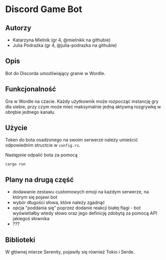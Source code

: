 # Discord Game Bot

## Autorzy
- Katarzyna Mielnik (gr 4, @mielnikk na githubie)
- Julia Podrażka (gr 4, @julia-podrazka na githubie)

## Opis
Bot do Discorda umożliwiający granie w Wordle.

## Funkcjonalność
Gra w Wordle na czacie. Każdy użytkownik może rozpocząć instancję gry dla siebie, przy czym może mieć maksymalnie jedną aktywną rozgrywkę w obrębie jednego kanału. 

## Użycie
Token do bota osadzonego na swoim serwerze należy umieścić odpowiednim structcie w `config.rs`.

Następnie odpalić bota za pomocą 
```
cargo run
```

## Plany na drugą część
- dodawanie zestawu customowych emoji na każdym serwerze, na którym się pojawi bot
- wybór długości słowa, które należy zgadnąć
- opcja "poddania się" poprzez dodanie reakcji białej flagi - bot wyświetlałby wtedy słowo oraz jego definicję zdobytą za pomocą API jakiegoś słownika
- ???

## Biblioteki
W głównej mierze Serenity, pojawiły się również Tokio i Serde.
